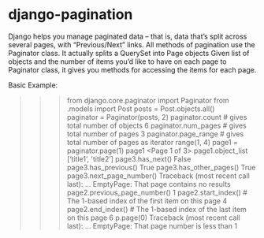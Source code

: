 # django-pagination
Django helps you manage paginated data – that is, data that’s split across several pages, with “Previous/Next” links.
All methods of pagination use the Paginator class. It actually splits a QuerySet into Page objects Given list of objects and the number of items you’d like to have on each page to Paginator class,  it gives you methods for accessing the items for each page. 

Basic Example:
>>>from django.core.paginator import Paginator
>>>from .models import Post
>>>posts = Post.objects.all()         
>>>paginator = Paginator(posts, 2)
>>>paginator.count          # gives total number of  objects
6
>>> paginator.num_pages    # gives total number of  pages
3
>>> paginator.page_range    # gives total number of  pages as iterator
range(1, 4)
>>> page1 = paginator.page(1)
>>> page1
<Page 1 of 3>
>>> page1.object_list
[‘title1’, 'title2’]
>>> page3.has_next()
False
>>> page3.has_previous()
True
>>> page3.has_other_pages()
True
>>> page3.next_page_number()
Traceback (most recent call last):
...
EmptyPage: That page contains no results
>>> page2.previous_page_number()
1
>>> page2.start_index() # The 1-based index of the first item on this page
4
>>> page2.end_index() # The 1-based index of the last item on this page
6
>>> p.page(0)
Traceback (most recent call last):
...
EmptyPage: That page number is less than 1

